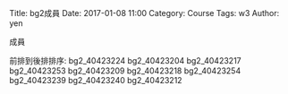 Title: bg2成員
Date: 2017-01-08 11:00
Category: Course
Tags: w3
Author: yen

成員
<!-- PELICAN_END_SUMMARY -->
前排到後排排序:
bg2_40423224
bg2_40423204
bg2_40423217
bg2_40423253
bg2_40423209
bg2_40423218
bg2_40423254
bg2_40423239
bg2_40423240
bg2_40423212
